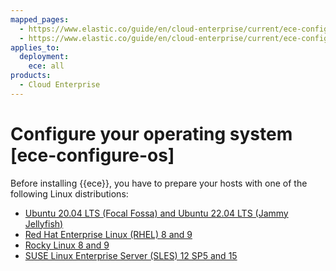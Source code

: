 ```yaml
---
mapped_pages:
  - https://www.elastic.co/guide/en/cloud-enterprise/current/ece-configure-os-cloud.html
  - https://www.elastic.co/guide/en/cloud-enterprise/current/ece-configure-os-onprem.html
applies_to:
  deployment:
    ece: all
products:
  - Cloud Enterprise
---
```


# Configure your operating system [ece-configure-os]

Before installing {{ece}}, you have to prepare your hosts with one of the following Linux distributions:

* [Ubuntu 20.04 LTS (Focal Fossa) and Ubuntu 22.04 LTS (Jammy Jellyfish)](configure-host-ubuntu.md)
* [Red Hat Enterprise Linux (RHEL) 8 and 9](configure-host-rhel.md)
* [Rocky Linux 8 and 9](configure-host-rhel.md)
* [SUSE Linux Enterprise Server (SLES) 12 SP5 and 15](configure-host-suse.md)
